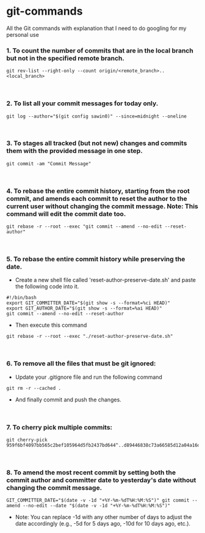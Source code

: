 # git-commands
All the Git commands with explanation that I need to do googling for my personal use

### 1. To count the number of commits that are in the local branch but not in the specified remote branch.

```
git rev-list --right-only --count origin/<remote_branch>..<local_branch>
```

</br>

### 2. To list all your commit messages for today only.

```
git log --author="$(git config sawin0)" --since=midnight --oneline
```

</br>

### 3. To stages all tracked (but not new) changes and commits them with the provided message in one step.

```
git commit -am "Commit Message"
```

</br>

### 4. To rebase the entire commit history, starting from the root commit, and amends each commit to reset the author to the current user without changing the commit message. Note: This command will edit the commit date too.

```
git rebase -r --root --exec "git commit --amend --no-edit --reset-author"
```

</br>

### 5. To rebase the entire commit history while preserving the date.
  - Create a new shell file called 'reset-author-preserve-date.sh' and paste the following code into it.

```
#!/bin/bash
export GIT_COMMITTER_DATE="$(git show -s --format=%ci HEAD)"
export GIT_AUTHOR_DATE="$(git show -s --format=%ai HEAD)"
git commit --amend --no-edit --reset-author
```
  - Then execute this command

```
git rebase -r --root --exec "./reset-author-preserve-date.sh"
```

</br>

### 6. To remove all the files that must be git ignored:
  - Update your .gitignore file and run the following command

```
git rm -r --cached .
```

 - And finally commit and push the changes.

</br>

### 7. To cherry pick multiple commits:

```
git cherry-pick 959f6bf4097bb565c2bef105964d5fb2437bd644^..d89446838c73a66585d12a04a16dc6c16b728f3a
```

</br>

### 8. To amend the most recent commit by setting both the commit author and committer date to yesterday's date without changing the commit message.

```
GIT_COMMITTER_DATE="$(date -v -1d "+%Y-%m-%dT%H:%M:%S")" git commit --amend --no-edit --date "$(date -v -1d "+%Y-%m-%dT%H:%M:%S")"
```

 - Note: You can replace -1d with any other number of days to adjust the date accordingly (e.g., -5d for 5 days ago, -10d for 10 days ago, etc.).
